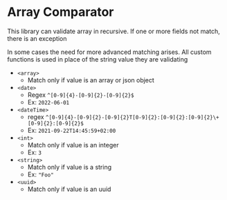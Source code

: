 # Array Comparator

This library can validate array in recursive. If one or more fields not match, there is an exception

In some cases the need for more advanced matching arises.
All custom functions is used in place of the string value they are validating

- `<array>`
  - Match only if value is an array or json object
- `<date>`
  - Regex `^[0-9]{4}-[0-9]{2}-[0-9]{2}$`
  - Ex: `2022-06-01`
- `<dateTime>`
  - regex `^[0-9]{4}-[0-9]{2}-[0-9]{2}T[0-9]{2}:[0-9]{2}:[0-9]{2}\+[0-9]{2}:[0-9]{2}$`
  - Ex: `2021-09-22T14:45:59+02:00`
- `<int>`
  - Match only if value is an integer
  - Ex: `3`
- `<string>`
  - Match only if value is a string
  - Ex: `"Foo"`
- `<uuid>`
  - Match only if value is an uuid
